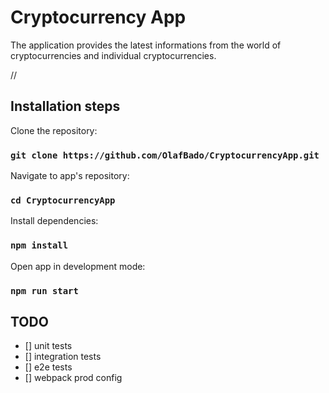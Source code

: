 # Cryptocurrency App

The application provides the latest informations from the world of cryptocurrencies and individual cryptocurrencies.

//

## Installation steps

Clone the repository:

### `git clone https://github.com/OlafBado/CryptocurrencyApp.git`

Navigate to app's repository:

### `cd CryptocurrencyApp`

Install dependencies:

### `npm install`

Open app in development mode:

### `npm run start`

## TODO

-   [] unit tests
-   [] integration tests
-   [] e2e tests
-   [] webpack prod config
